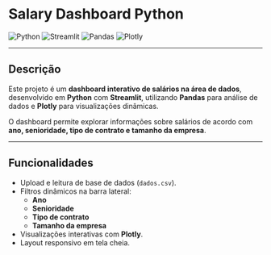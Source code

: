 # Salary Dashboard Python

![Python](https://img.shields.io/badge/Python-3.10+-3776AB?style=flat-square&logo=python&logoColor=white)
![Streamlit](https://img.shields.io/badge/Streamlit-Dashboard-FF4B4B?style=flat-square&logo=streamlit&logoColor=white)
![Pandas](https://img.shields.io/badge/Pandas-Data%20Analysis-150458?style=flat-square&logo=pandas&logoColor=white)
![Plotly](https://img.shields.io/badge/Plotly-Data%20Viz-3F4F75?style=flat-square&logo=plotly&logoColor=white)

---

## Descrição

Este projeto é um **dashboard interativo de salários na área de dados**, desenvolvido em **Python** com **Streamlit**, utilizando **Pandas** para análise de dados e **Plotly** para visualizações dinâmicas.

O dashboard permite explorar informações sobre salários de acordo com **ano, senioridade, tipo de contrato e tamanho da empresa**.

---

## Funcionalidades

- Upload e leitura de base de dados (`dados.csv`).
- Filtros dinâmicos na barra lateral:
  - **Ano**
  - **Senioridade**
  - **Tipo de contrato**
  - **Tamanho da empresa**
- Visualizações interativas com **Plotly**.
- Layout responsivo em tela cheia.